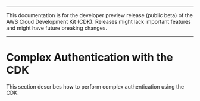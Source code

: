 --------

This documentation is for the developer preview release \(public beta\) of the AWS Cloud Development Kit \(CDK\)\. Releases might lack important features and might have future breaking changes\.

--------

# Complex Authentication with the CDK<a name="complex_auth"></a>

This section describes how to perform complex authentication using the CDK\.